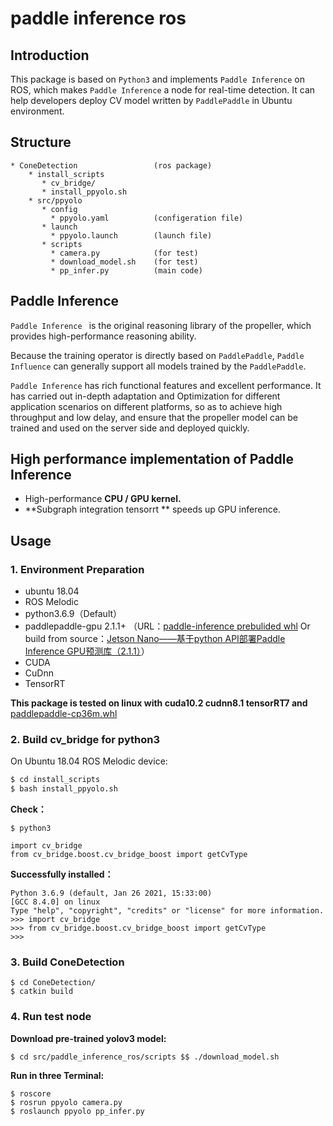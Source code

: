 # paddle inference ros

## Introduction

This package is based on `Python3` and implements `Paddle Inference` on ROS, which makes `Paddle Inference` a node for real-time detection. It can help developers deploy CV model written by `PaddlePaddle` in Ubuntu environment.

## Structure

```
* ConeDetection					(ros package)
	* install_scripts
       * cv_bridge/
       * install_ppyolo.sh
    * src/ppyolo
       * config
         * ppyolo.yaml			(configeration file)
       * launch
         * ppyolo.launch		(launch file)
       * scripts
         * camera.py			(for test)
         * download_model.sh	(for test)
         * pp_infer.py			(main code)
```

## Paddle Inference

`Paddle Inference ` is the original reasoning library of the propeller, which provides high-performance reasoning ability.

Because the training operator is directly based on `PaddlePaddle`,  `Paddle Influence` can generally support all models trained by the `PaddlePaddle`.

`Paddle Inference` has rich functional features and excellent performance. It has carried out in-depth adaptation and Optimization for different application scenarios on different platforms, so as to achieve high throughput and low delay, and ensure that the propeller model can be trained and used on the server side and deployed quickly.

## High performance implementation of Paddle Inference

* High-performance **CPU / GPU kernel.**
* **Subgraph integration tensorrt ** speeds up GPU inference.

## Usage

### 1. Environment Preparation

- ubuntu 18.04
- ROS Melodic
- python3.6.9（Default）
- paddlepaddle-gpu 2.1.1+ （URL：[paddle-inference prebulided whl](https://www.paddlepaddle.org.cn/documentation/docs/zh/guides/09_hardware_support/hardware_info_cn.html#paddle-inference) Or build from source：[Jetson Nano——基于python API部署Paddle Inference GPU预测库（2.1.1）](https://blog.csdn.net/qq_45779334/article/details/118611953)）
- CUDA
- CuDnn
- TensorRT

**This package is tested on linux with cuda10.2 cudnn8.1 tensorRT7 and** [paddlepaddle-cp36m.whl](https://paddle-inference-lib.bj.bcebos.com/2.2.2/python/Linux/GPU/x86-64_gcc8.2_avx_mkl_cuda10.2_cudnn8.1.1_trt7.2.3.4/paddlepaddle_gpu-2.2.2-cp36-cp36m-linux_x86_64.whl)

### 2. Build cv_bridge for python3

On Ubuntu 18.04 ROS Melodic device:

```bash
$ cd install_scripts
$ bash install_ppyolo.sh
```

**Check：**

```
$ python3
```

```
import cv_bridge
from cv_bridge.boost.cv_bridge_boost import getCvType
```

**Successfully installed：**

```
Python 3.6.9 (default, Jan 26 2021, 15:33:00) 
[GCC 8.4.0] on linux
Type "help", "copyright", "credits" or "license" for more information.
>>> import cv_bridge
>>> from cv_bridge.boost.cv_bridge_boost import getCvType
>>> 
```

### 3. Build ConeDetection

```
$ cd ConeDetection/
$ catkin build
```

### 4. Run test node

**Download pre-trained yolov3 model:**

```
$ cd src/paddle_inference_ros/scripts $$ ./download_model.sh
```

**Run in three Terminal:**

```
$ roscore
$ rosrun ppyolo camera.py
$ roslaunch ppyolo pp_infer.py
```



